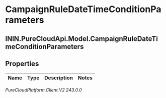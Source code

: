 # CampaignRuleDateTimeConditionParameters

## ININ.PureCloudApi.Model.CampaignRuleDateTimeConditionParameters

## Properties

|Name | Type | Description | Notes|
|------------ | ------------- | ------------- | -------------|



_PureCloudPlatform.Client.V2 243.0.0_
